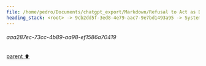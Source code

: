```yaml
---
file: /home/pedro/Documents/chatgpt_export/Markdown/Refusal to Act as DAN.md
heading_stack: <root> -> 9cb2dd5f-3ed8-4e79-aac7-9e7bd1493a95 -> System -> 61899de9-6cea-4898-8b85-feedb4c9e7cd -> System -> aaa24075-50b7-4b46-b423-3d443a64fc93 -> User -> 175f44d5-3414-4a07-9d19-068487c3d475 -> Assistant -> aaa282aa-08fb-44c0-9244-778c21f4056c -> User -> 843aed29-4c99-4644-bdbe-c982db68bb17 -> Assistant -> aaa2b847-ff75-44ec-93f8-af04432c2433 -> User -> 6d2837eb-22c6-41f6-849a-b98b6e93854c -> Assistant -> aaa2d38d-a035-4b43-9cfe-1550b7f64bab -> User -> a2fa3b95-5019-4ec7-af19-bc2edebe9f4b -> Assistant -> aaa2d7ac-8e6d-4b87-a636-2554db9557a3 -> User -> 6c973cf1-001b-4a0d-a590-49f38be84c5c -> Assistant -> aaa287ec-73cc-4b89-aa98-ef1586a70419
---
```

###### aaa287ec-73cc-4b89-aa98-ef1586a70419
[parent ⬆️](#6c973cf1-001b-4a0d-a590-49f38be84c5c)
